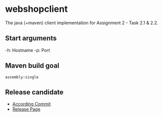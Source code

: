 # webshopclient
The java (+maven) client implementation for Assignment 2 - Task 2.1 & 2.2.

## Start arguments
-h: Hostname
-p: Port

## Maven build goal

`assembly:single`

## Release candidate

* [According Commit](https://github.com/tfreundo/LabCourse-group4-SS2016/tree/webshop_v1.1)
* [Release Page](https://github.com/tfreundo/LabCourse-group4-SS2016/releases)

